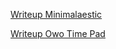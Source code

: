[Writeup Minimalaestic](https://nbviewer.org/github/dunglq2000/CTF/blob/master/2023/AmateursCTF/Minimalaestic/Minimalaestic.ipynb)

[Writeup Owo Time Pad](https://nbviewer.org/github/dunglq2000/CTF/blob/master/2023/AmateursCTF/OwO%20Time%20Pad/owotimepad.ipynb)